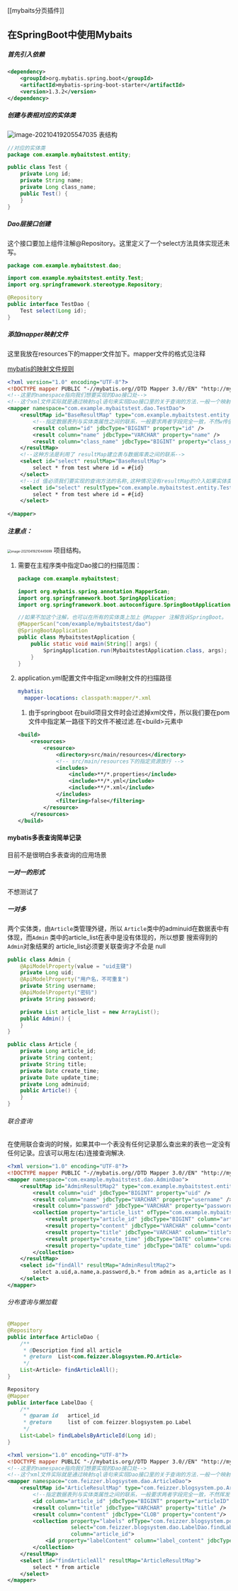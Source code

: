 [[mybaits分页插件]]

## 在SpringBoot中使用Mybaits

##### 首先引入依赖

```xml
<dependency>
    <groupId>org.mybatis.spring.boot</groupId>
    <artifactId>mybatis-spring-boot-starter</artifactId>
    <version>1.3.2</version>
</dependency>
```

##### 创建与表相对应的实体类

![image-20210419205547035](https://s2.loli.net/2022/04/02/fpNsBye4rAdEcoh.png)  表结构

```java
//对应的实体类
package com.example.mybaitstest.entity;

public class Test {
    private Long id;
    private String name;
    private Long class_name;
    public Test() {
    }
}
```

##### Dao层接口创建

这个接口要加上组件注解@Repository。这里定义了一个select方法具体实现还未写。

```java
package com.example.mybaitstest.dao;

import com.example.mybaitstest.entity.Test;
import org.springframework.stereotype.Repository;

@Repository
public interface TestDao {
    Test select(Long id);
}
```

##### 添加mapper映射文件

这里我放在resources下的mapper文件加下。mapper文件的格式见注释

[mybatis的映射文件规则](https://mybatis.org/mybatis-3/zh/sqlmap-xml.html) 



```xml
<?xml version="1.0" encoding="UTF-8"?>
<!DOCTYPE mapper PUBLIC "-//mybatis.org//DTD Mapper 3.0//EN" "http://mybatis.org/dtd/mybatis-3-mapper.dtd">
<!--这里的namespace指向我们想要实现的Dao接口处-->
<!--这个xml文件实际就是通过映射sql语句来实现Dao接口里的关于查询的方法.一般一个映射文件对应一个Dao接口-->
<mapper namespace="com.example.mybaitstest.dao.TestDao">
    <resultMap id="BaseResultMap" type="com.example.mybaitstest.entity.Test">
        <!--指定数据表列与实体类属性之间的联系，一般要求两者字段完全一致，不然w传值-->
        <result column="id" jdbcType="BIGINT" property="id" />
        <result column="name" jdbcType="VARCHAR" property="name" />
        <result column="class_name" jdbcType="BIGINT" property="class_name"/>
    </resultMap>
    <!--这种方法是利用了 resultMap建立表与数据库表之间的联系-->
    <select id="select" resultMap="BaseResultMap">
        select * from test where id = #{id}
    </select>
    <!--id 值必须我们要实现的查询方法的名称,这种情况没有resultMap的介入如果实体类属性名和数据表字段名不一样就会导致该数据查不			到-->
    <select id="select" resultType="com.example.mybaitstest.entity.Test">
        select * from test where id = #{id}
    </select>
    
</mapper>
```

##### 注意点：

<img src="https://s2.loli.net/2022/04/02/hkpx6T1JeDAbHwv.png" alt="image-20210419210445699" style="zoom:50%;" /> 项目结构。

1. 需要在主程序类中指定Dao接口的扫描范围：

   ```java
   package com.example.mybaitstest;
   
   import org.mybatis.spring.annotation.MapperScan;
   import org.springframework.boot.SpringApplication;
   import org.springframework.boot.autoconfigure.SpringBootApplication;
   
   //如果不加这个注解，也可以在所有的实体类上加上 @Mapper 注解告诉SpringBoot。
   @MapperScan("com/example/mybaitstest/dao")
   @SpringBootApplication
   public class MybaitstestApplication {
       public static void main(String[] args) {
           SpringApplication.run(MybaitstestApplication.class, args);
       }
   }
   ```

2. application.yml配置文件中指定xml映射文件的扫描路径

   ```yml
   mybatis:
     mapper-locations: classpath:mapper/*.xml
   ```

   1. 由于springboot 在build项目文件时会过滤掉xml文件，所以我们要在pom文件中指定某一路径下的文件不被过滤.在\<build\>元素中

   ```xml
   <build>
       <resources>
           <resource>
               <directory>src/main/resources</directory>
               <!-- src/main/resources下的指定资源放行 -->
               <includes>
                   <include>**/*.properties</include>
                   <include>**/*.yml</include>
                   <include>**/*.xml</include>
               </includes>
               <filtering>false</filtering>
           </resource>
       </resources>
   </build>
   ```

#### mybatis多表查询简单记录

目前不是很明白多表查询的应用场景

##### 一对一的形式

不想测试了

##### 一对多

两个实体类，由`Article`类管理外键，所以 `Article`类中的adminuid在数据表中有体现，而`Admin` 类中的article_list在表中是没有体现的，所以想要 搜索得到的 `Admin`对象结果的 article_list必须要关联查询才不会是 null

```java
public class Admin {
    @ApiModelProperty(value = "uid主键")
    private Long uid;
    @ApiModelProperty("用户名，不可重复")
    private String username;
    @ApiModelProperty("密码")
    private String password;

    private List article_list = new ArrayList();
    public Admin() {
    }
}
```

```java
public class Article {
    private Long article_id;
    private String content;
    private String title;
    private Date create_time;
    private Date update_time;
    private Long adminuid;
    public Article() {
    }
}
```

###### 联合查询  

在使用联合查询的时候，如果其中一个表没有任何记录那么查出来的表也一定没有任何记录。应该可以用左(右)连接查询解决.

```xml
<?xml version="1.0" encoding="UTF-8"?>
<!DOCTYPE mapper PUBLIC "-//mybatis.org//DTD Mapper 3.0//EN" "http://mybatis.org/dtd/mybatis-3-mapper.dtd">
<mapper namespace="com.example.mybaitstest.dao.AdminDao">
    <resultMap id="AdminResultMap2" type="com.example.mybaitstest.entity.Admin">
        <result column="uid" jdbcType="BIGINT" property="uid" />
        <result column="name" jdbcType="VARCHAR" property="username" />
        <result column="password" jdbcType="VARCHAR" property="password"/>
        <collection property="article_list" ofType="com.example.mybaitstest.entity.Article">
            <result property="article_id" jdbcType="BIGINT" column="article"></result>
            <result property="content" jdbcType="VARCHAR" column="content"></result>
            <result property="title" jdbcType="VARCHAR" column="title"></result>
            <result property="create_time" jdbcType="DATE" column="create_time"></result>
            <result property="update_time" jdbcType="DATE" column="update_time"></result>
        </collection>
    </resultMap>
    <select id="findAll" resultMap="AdminResultMap2">
        select a.uid,a.name,a.password,b.* from admin as a,article as b where a.uid=#{id} and b.adminuid=a.uid;
    </select>
</mapper>
```

###### 分布查询与懒加载

```java
@Mapper
@Repository
public interface ArticleDao {
    /**
     * @Description find all article
     * @return  List<com.feizzer.blogsystem.PO.Article>
     */
    List<Article> findArticleAll();
}
```

```java
Repository
@Mapper
public interface LabelDao {
    /**
     * @param id   articel_id
     * @return     list of com.feizzer.blogsystem.po.Label
     */
    List<Label> findLabelsByArticleId(Long id);
}
```

```xml
<?xml version="1.0" encoding="UTF-8"?>
<!DOCTYPE mapper PUBLIC "-//mybatis.org//DTD Mapper 3.0//EN" "http://mybatis.org/dtd/mybatis-3-mapper.dtd">
<!--这里的namespace指向我们想要实现的Dao接口处-->
<!--这个xml文件实际就是通过映射sql语句来实现Dao接口里的关于查询的方法.一般一个映射文件对应一个Dao接口-->
<mapper namespace="com.feizzer.blogsystem.dao.ArticleDao">
    <resultMap id="ArticleResultMap" type="com.feizzer.blogsystem.po.Article">
        <!--指定数据表列与实体类属性之间的联系，一般要求两者字段完全一致，不然挥发传值-->
        <id column="article_id" jdbcType="BIGINT" property="articleID" />
        <result column="title" jdbcType="VARCHAR" property="title" />
        <result column="content" jdbcType="CLOB" property="content"/>
        <collection property="labels" ofType="com.feizzer.blogsystem.po.Label"
                    select="com.feizzer.blogsystem.dao.LabelDao.findLabelsByArticleId"
                    column="article_id">
            <id property="labelContent" column="label_content" jdbcType="VARCHAR"/>
        </collection>
    </resultMap>
    <select id="findArticleAll" resultMap="ArticleResultMap">
        select * from article
    </select>
</mapper>
```

